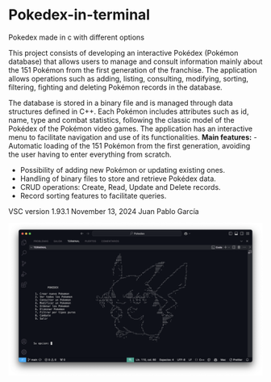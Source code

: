 # Pokedex-in-terminal
Pokedex made in c with different options

This project consists of developing an interactive Pokédex (Pokémon database) that allows users to manage and consult information mainly about the 151 Pokémon from the first generation of the franchise. The application allows operations such as adding, listing, consulting, modifying, sorting, filtering, fighting and deleting Pokémon records in the database.

The database is stored in a binary file and is managed through data structures defined in C++. Each Pokémon includes attributes such as id, name, type and combat statistics, following the classic model of the Pokédex of the Pokémon video games.
The application has an interactive menu to facilitate navigation and use of its functionalities.
**Main features:** - Automatic loading of the 151 Pokémon from the first generation, avoiding the user having to enter everything from scratch.
- Possibility of adding new Pokémon or updating existing ones.
- Handling of binary files to store and retrieve Pokédex data.
- CRUD operations: Create, Read, Update and Delete records.
- Record sorting features to facilitate queries.

VSC version 1.93.1 November 13, 2024 Juan Pablo García

![Terminal View](assets/images/View.png)
